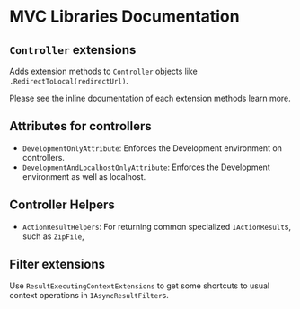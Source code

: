 # MVC Libraries Documentation



## `Controller` extensions

Adds extension methods to `Controller` objects like `.RedirectToLocal(redirectUrl)`.

Please see the inline documentation of each extension methods learn more.


## Attributes for controllers

- `DevelopmentOnlyAttribute`: Enforces the Development environment on controllers.
- `DevelopmentAndLocalhostOnlyAttribute`: Enforces the Development environment as well as localhost.


## Controller Helpers

- `ActionResultHelpers`: For returning common specialized `IActionResult`s, such as `ZipFile`, 

## Filter extensions
 
Use `ResultExecutingContextExtensions` to get some shortcuts to usual context operations in `IAsyncResultFilter`s.
